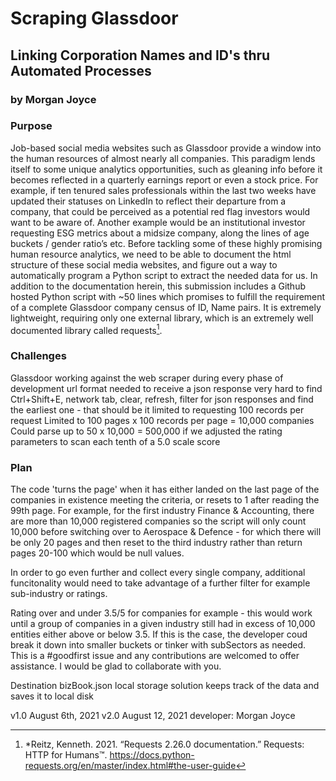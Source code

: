 <h1>Scraping Glassdoor</h1>
<h2>Linking Corporation Names and ID's thru Automated Processes</h2>
<h3>by Morgan Joyce</h3>
 
<h3>Purpose</h3>
 
Job-based social media websites such as Glassdoor provide a window into the human resources of almost nearly all companies. This paradigm lends itself to some unique analytics opportunities, such as gleaning info before it becomes reflected in a quarterly earnings report or even a stock price.
For example, if ten tenured sales professionals within the last two weeks have updated their statuses on LinkedIn to reflect their departure from a company, that could be perceived as a potential red flag investors would want to be aware of. Another example would be an institutional investor requesting ESG metrics about a midsize company, along the lines of age buckets / gender ratio’s etc.
Before tackling some of these highly promising human resource analytics, we need to be able to document the html structure of these social media websites, and figure out a way to automatically program a Python script to extract the needed data for us.
In addition to the documentation herein, this submission includes a Github hosted Python script with ~50 lines which promises to fulfill the requirement of a complete Glassdoor company census of ID, Name pairs. It is extremely lightweight, requiring only one external library, which is an extremely well documented library called requests[^1].

<h3>Challenges</h3>
 
Glassdoor working against the web scraper during every phase of development
url format needed to receive a json response very hard to find
Ctrl+Shift+E, network tab, clear, refresh, filter for json responses and find the earliest one - that should be it
limited to requesting 100 records per request
Limited to 100 pages x 100 records per page = 10,000 companies
Could parse up to 50 x 10,000 = 500,000 if we adjusted the rating parameters to scan each tenth of a 5.0 scale score



<h3>Plan</h3>
 
The code 'turns the page' when it has either landed on the last page of the companies in existence meeting the criteria, or resets to 1 after reading the 99th page. For example, for the first industry Finance & Accounting, there are more than 10,000 registered companies so the script will only count 10,000 before switching over to Aerospace & Defence - for which there will be only 20 pages and then reset to the third industry rather than return pages 20-100 which would be null values.

In order to go even further and collect every single company, additional funcitonality would need to take advantage of a further filter for example sub-industry or ratings.

Rating over and under 3.5/5 for companies for example - this would work until a group of companies in a given industry still had in excess of 10,000 entities either above or below 3.5. If this is the case, the developer coud break it down into smaller buckets or tinker with subSectors as needed. This is a #goodfirst issue and any contributions are welcomed to offer assistance. I would be glad to collaborate with you.




[^1]: *Reitz, Kenneth. 2021. “Requests 2.26.0 documentation.” Requests: HTTP for Humans™. https://docs.python-requests.org/en/master/index.html#the-user-guide


Destination
bizBook.json local storage solution keeps track of the data and saves it to local disk


v1.0 August 6th, 2021
v2.0 August 12, 2021
developer: Morgan Joyce

